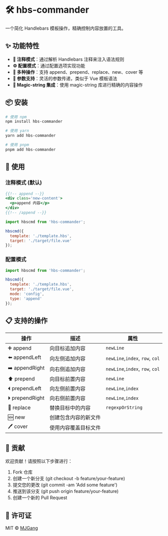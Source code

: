 # 🛠️ hbs-commander

一个简化 Handlebars 模板操作，精确控制内容放置的工具。

## ✨ 功能特性

- **📝 注释模式**：通过解析 Handlebars 注释来注入语法规则
- **⚙️ 配置模式**：通过配置选项实现功能
- **🔧 多种操作**：支持 append、prepend、replace、new、cover 等
- **🎯 参数支持**：灵活的参数传递，类似于 Vue 模板语法
- **🧙 Magic-string 集成**：使用 magic-string 库进行精确的内容操作

## 📦 安装

```bash
# 使用 npm
npm install hbs-commander

# 使用 yarn
yarn add hbs-commander

# 使用 pnpm
pnpm add hbs-commander
```

## 🚀 使用

### 注释模式 (默认)

```hbs
{{!-- append --}}
<div class='new-content'>
  <p>append 内容</p>
</div>
{{!-- /append --}}
```

```javascript
import hbscmd from 'hbs-commander';

hbscmd({
  template: './template.hbs',
  target: './target/file.vue'
});
```

### 配置模式

```javascript
import hbscmd from 'hbs-commander';

hbscmd({
  template: './template.hbs',
  target: './target/file.vue',
  mode: 'config',
  type: 'append'
});
```

## 📋 支持的操作

| 操作 | 描述 | 属性 |
|---|---|---|
| ➕ append | 向目标追加内容 | `newLine` |
| ⬅️ appendLeft | 向左侧追加内容 | `newLine`,`index`, `row`, `col` |
| ➡️ appendRight | 向右侧追加内容 | `newLine`,`index`, `row`, `col` |
| ⬆️ prepend | 向目标前置内容 | `newLine` |
| ⏴ prependLeft | 向左侧前置内容 | `newLine`,`index` |
| ⏵ prependRight | 向右侧前置内容 | `newLine`,`index` |
| 🔄 replace | 替换目标中的内容 | `regexpOrString` |
| 🆕 new | 创建包含内容的新文件 |  |
| 🖊️ cover | 使用内容覆盖目标文件 |  |

## 🤝 贡献

欢迎贡献！请按照以下步骤进行：

1.  Fork 仓库
2.  创建一个新分支 (git checkout -b feature/your-feature)
3.  提交您的更改 (git commit -am 'Add some feature')
4.  推送到该分支 (git push origin feature/your-feature)
5.  创建一个新的 Pull Request

## 📜 许可证

MIT © [MJGang](https://github.com/MJGang)
